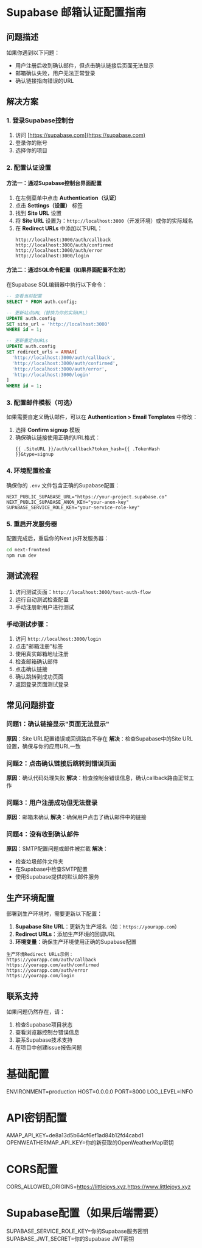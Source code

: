 # Supabase 邮箱认证配置指南

## 问题描述
如果你遇到以下问题：
- 用户注册后收到确认邮件，但点击确认链接后页面无法显示
- 邮箱确认失败，用户无法正常登录
- 确认链接指向错误的URL

## 解决方案

### 1. 登录Supabase控制台
1. 访问 [https://supabase.com](https://supabase.com)
2. 登录你的账号
3. 选择你的项目

### 2. 配置认证设置

#### 方法一：通过Supabase控制台界面配置
1. 在左侧菜单中点击 **Authentication（认证）**
2. 点击 **Settings（设置）** 标签
3. 找到 **Site URL** 设置
4. 将 **Site URL** 设置为：`http://localhost:3000`（开发环境）或你的实际域名
5. 在 **Redirect URLs** 中添加以下URL：
   ```
   http://localhost:3000/auth/callback
   http://localhost:3000/auth/confirmed
   http://localhost:3000/auth/error
   http://localhost:3000/login
   ```

#### 方法二：通过SQL命令配置（如果界面配置不生效）
在Supabase SQL编辑器中执行以下命令：

```sql
-- 查看当前配置
SELECT * FROM auth.config;

-- 更新站点URL（替换为你的实际URL）
UPDATE auth.config 
SET site_url = 'http://localhost:3000'
WHERE id = 1;

-- 更新重定向URLs
UPDATE auth.config 
SET redirect_urls = ARRAY[
  'http://localhost:3000/auth/callback',
  'http://localhost:3000/auth/confirmed', 
  'http://localhost:3000/auth/error',
  'http://localhost:3000/login'
]
WHERE id = 1;
```

### 3. 配置邮件模板（可选）

如果需要自定义确认邮件，可以在 **Authentication > Email Templates** 中修改：

1. 选择 **Confirm signup** 模板
2. 确保确认链接使用正确的URL格式：
   ```
   {{ .SiteURL }}/auth/callback?token_hash={{ .TokenHash }}&type=signup
   ```

### 4. 环境配置检查

确保你的 `.env` 文件包含正确的Supabase配置：

```env
NEXT_PUBLIC_SUPABASE_URL="https://your-project.supabase.co"
NEXT_PUBLIC_SUPABASE_ANON_KEY="your-anon-key"
SUPABASE_SERVICE_ROLE_KEY="your-service-role-key"
```

### 5. 重启开发服务器

配置完成后，重启你的Next.js开发服务器：

```bash
cd next-frontend
npm run dev
```

## 测试流程

1. 访问测试页面：`http://localhost:3000/test-auth-flow`
2. 运行自动测试检查配置
3. 手动注册新用户进行测试

### 手动测试步骤：
1. 访问 `http://localhost:3000/login`
2. 点击"邮箱注册"标签
3. 使用真实邮箱地址注册
4. 检查邮箱确认邮件
5. 点击确认链接
6. 确认跳转到成功页面
7. 返回登录页面测试登录

## 常见问题排查

### 问题1：确认链接显示"页面无法显示"
**原因**：Site URL配置错误或回调路由不存在
**解决**：检查Supabase中的Site URL设置，确保与你的应用URL一致

### 问题2：点击确认链接后跳转到错误页面
**原因**：确认代码处理失败
**解决**：检查控制台错误信息，确认callback路由正常工作

### 问题3：用户注册成功但无法登录
**原因**：邮箱未确认
**解决**：确保用户点击了确认邮件中的链接

### 问题4：没有收到确认邮件
**原因**：SMTP配置问题或邮件被拦截
**解决**：
- 检查垃圾邮件文件夹
- 在Supabase中检查SMTP配置
- 使用Supabase提供的默认邮件服务

## 生产环境配置

部署到生产环境时，需要更新以下配置：

1. **Supabase Site URL**：更新为生产域名（如：`https://yourapp.com`）
2. **Redirect URLs**：添加生产环境的回调URL
3. **环境变量**：确保生产环境使用正确的Supabase配置

```
生产环境Redirect URLs示例：
https://yourapp.com/auth/callback
https://yourapp.com/auth/confirmed
https://yourapp.com/auth/error
https://yourapp.com/login
```

## 联系支持

如果问题仍然存在，请：
1. 检查Supabase项目状态
2. 查看浏览器控制台错误信息
3. 联系Supabase技术支持
4. 在项目中创建issue报告问题 

# 基础配置
ENVIRONMENT=production
HOST=0.0.0.0
PORT=8000
LOG_LEVEL=INFO

# API密钥配置
AMAP_API_KEY=de8a13d5b64cf6ef1ad84b12fd4cabd1
OPENWEATHERMAP_API_KEY=你的新获取的OpenWeatherMap密钥

# CORS配置
CORS_ALLOWED_ORIGINS=https://littlejoys.xyz,https://www.littlejoys.xyz

# Supabase配置（如果后端需要）
SUPABASE_SERVICE_ROLE_KEY=你的Supabase服务密钥
SUPABASE_JWT_SECRET=你的Supabase JWT密钥 